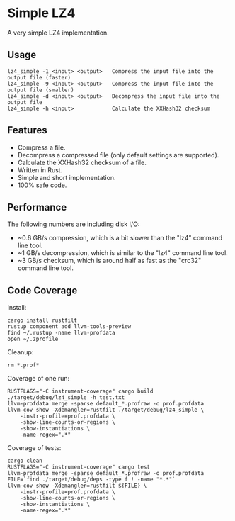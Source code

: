 # Simple LZ4

A very simple LZ4 implementation.

## Usage

    lz4_simple -1 <input> <output>   Compress the input file into the output file (faster)
    lz4_simple -9 <input> <output>   Compress the input file into the output file (smaller)
    lz4_simple -d <input> <output>   Decompress the input file into the output file
    lz4_simple -h <input>            Calculate the XXHash32 checksum

## Features

* Compress a file.
* Decompress a compressed file (only default settings are supported).
* Calculate the XXHash32 checksum of a file.
* Written in Rust.
* Simple and short implementation.
* 100% safe code.

## Performance

The following numbers are including disk I/O:

* ~0.6 GB/s compression, which is a bit slower than the "lz4" command line tool.
* ~1 GB/s decompression, which is similar to the "lz4" command line tool.
* ~3 GB/s checksum, which is around half as fast as the "crc32" command line tool.

## Code Coverage

Install:

    cargo install rustfilt
    rustup component add llvm-tools-preview
    find ~/.rustup -name llvm-profdata
    open ~/.zprofile

Cleanup:

    rm *.prof*

Coverage of one run:

    RUSTFLAGS="-C instrument-coverage" cargo build
    ./target/debug/lz4_simple -h test.txt
    llvm-profdata merge -sparse default_*.profraw -o prof.profdata
    llvm-cov show -Xdemangler=rustfilt ./target/debug/lz4_simple \
        -instr-profile=prof.profdata \
        -show-line-counts-or-regions \
        -show-instantiations \
        -name-regex=".*"

Coverage of tests:

    cargo clean
    RUSTFLAGS="-C instrument-coverage" cargo test
    llvm-profdata merge -sparse default_*.profraw -o prof.profdata
    FILE=`find ./target/debug/deps -type f ! -name "*.*"`
    llvm-cov show -Xdemangler=rustfilt ${FILE} \
        -instr-profile=prof.profdata \
        -show-line-counts-or-regions \
        -show-instantiations \
        -name-regex=".*"

